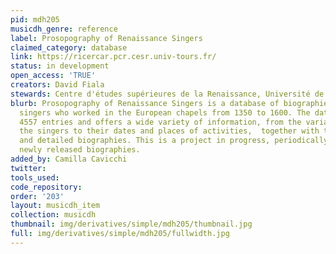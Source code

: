 ```yaml
---
pid: mdh205
musicdh_genre: reference
label: Prosopography of Renaissance Singers
claimed_category: database
link: https://ricercar.pcr.cesr.univ-tours.fr/
status: in development
open_access: 'TRUE'
creators: David Fiala
stewards: Centre d'études supérieures de la Renaissance, Université de Tours
blurb: Prosopography of Renaissance Singers is a database of biographies of professional
  singers who worked in the European chapels from 1350 to 1600. The database collects
  4557 entries and offers a wide variety of information, from the variant names of
  the singers to their dates and places of activities,  together with their complete
  and detailed biographies. This is a project in progress, periodically enriched with
  newly released biographies.
added_by: Camilla Cavicchi
twitter:
tools_used:
code_repository:
order: '203'
layout: musicdh_item
collection: musicdh
thumbnail: img/derivatives/simple/mdh205/thumbnail.jpg
full: img/derivatives/simple/mdh205/fullwidth.jpg
---
```

